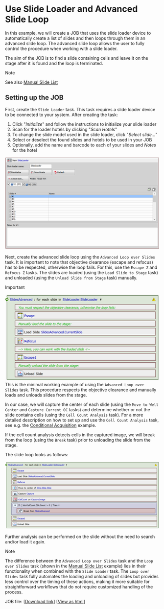 # Use Slide Loader and Advanced Slide Loop

In this example, we will create a JOB that uses the slide loader device to automatically create a list of slides and then loops through them in an advanced slide loop. The advanced slide loop allows the user to fully control the procedure when working with a slide loader.

The aim of the JOB is to find a slide containing cells and leave it on the stage after it is found and the loop is terminated. 

> [!NOTE]
> See also [Manual Slide List](../24-Manual_slide_list/README.md)

## Setting up the JOB

First, create the `Slide Loader` task. This task requires a slide loader device to be connected to your system. After creating the task:

1. Click "*Initialize*" and follow the instructions to initialize your slide loader
2. Scan for the loader hotels by clicking "*Scan Hotels*"
3. To change the slide model used in the slide loader, click "*Select slide...*"
4. Select or deselect the found slides and hotels to be used in your JOB
5. Optionally, add the name and barcode to each of your slides and *Notes* for the hotel

![Slide Loader Task](../25-Slide_loader_advanced_loop/images/slide_loader_task.png)


Next, create the advanced slide loop using the `Advanced Loop over Slides` task. It is important to note that objective clearance (escape and refocus) has to be respected, otherwise the loop fails. For this, use the `Escape Z` and `Refocus Z` tasks. The slides are loaded (using the `Load Slide to Stage` task) and unloaded (using the `Unload Slide from Stage` task) manually.


> [!IMPORTANT]
> ![Minimal Slide Loop](../25-Slide_loader_advanced_loop/images/min_example_adv_loop.png)
> This is the minimal working example of using the `Advanced Loop over Slides` task. This procedure respects the objective clearance and manually loads and unloads slides from the stage. 

In our case, we will capture the center of each slide (using the `Move to Well Center` and `Capture Current OC` tasks) and determine whether or not the slide contains cells (using the `Cell Count Analysis` task). For a more detailed description on how to set up and use the `Cell Count Analysis` task, see e.g. the [Conditional Acquisition](../11-Conditional_acquisition/README.md#counting-cells-using-cell-count-analysis) example.

If the cell count analysis detects cells in the captured image, we will break from the loop (using the `Break` task) prior to unloading the slide from the stage. 

The slide loop looks as follows:

![Slide Loop](../25-Slide_loader_advanced_loop/images/slide_loop_adv.png)

Further analysis can be performed on the slide without the need to search and/or load it again.

> [!NOTE]
> The difference between the `Advanced Loop over Slides` task and the `Loop over Slides` task (shown in the [Manual Slide List](../24-Manual_slide_list/README.md) example) lies in their functionality when combined with the `Slide Loader` task. The `Loop over Slides` task fully automates the loading and unloading of slides but provides less control over the timing of these actions, making it more suitable for straightforward workflows that do not require customized handling of the process.


JOB file: [[Download link](https://laboratory-imaging.github.io/JOBS-examples/NIS_v6.10/25-Slide_loader_advanced_loop/25-UseSlideLoaderAndAdvancedLoop.bin)] [[View as html](https://laboratory-imaging.github.io/JOBS-examples/NIS_v6.10/25-Slide_loader_advanced_loop/25-UseSlideLoaderAndAdvancedLoop.html)]


